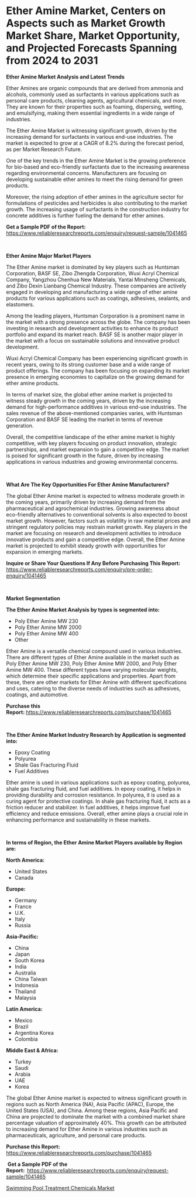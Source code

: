 <p><h1>Ether Amine Market, Centers on Aspects such as Market Growth Market Share, Market Opportunity, and Projected Forecasts Spanning from 2024 to 2031</h1></p><p><strong>Ether Amine Market Analysis and Latest Trends</strong></p>
<p><p>Ether Amines are organic compounds that are derived from ammonia and alcohols, commonly used as surfactants in various applications such as personal care products, cleaning agents, agricultural chemicals, and more. They are known for their properties such as foaming, dispersing, wetting, and emulsifying, making them essential ingredients in a wide range of industries.</p><p>The Ether Amine Market is witnessing significant growth, driven by the increasing demand for surfactants in various end-use industries. The market is expected to grow at a CAGR of 8.2% during the forecast period, as per Market Research Future.</p><p>One of the key trends in the Ether Amine Market is the growing preference for bio-based and eco-friendly surfactants due to the increasing awareness regarding environmental concerns. Manufacturers are focusing on developing sustainable ether amines to meet the rising demand for green products.</p><p>Moreover, the rising adoption of ether amines in the agriculture sector for formulations of pesticides and herbicides is also contributing to the market growth. The increasing usage of surfactants in the construction industry for concrete additives is further fueling the demand for ether amines.</p></p>
<p><strong>Get a Sample PDF of the Report:&nbsp;</strong> <a href="https://www.reliableresearchreports.com/enquiry/request-sample/1041465">https://www.reliableresearchreports.com/enquiry/request-sample/1041465</a></p>
<p>&nbsp;</p>
<p><strong>Ether Amine Major Market Players</strong></p>
<p><p>The Ether Amine market is dominated by key players such as Huntsman Corporation, BASF SE, Zibo Zhengda Corporation, Wuxi Acryl Chemical Company, Yangzhou Chenhua New Materials, Yantai Minsheng Chemicals, and Zibo Dexin Lianbang Chemical Industry. These companies are actively engaged in developing and manufacturing a wide range of ether amine products for various applications such as coatings, adhesives, sealants, and elastomers.</p><p>Among the leading players, Huntsman Corporation is a prominent name in the market with a strong presence across the globe. The company has been investing in research and development activities to enhance its product portfolio and expand its market reach. BASF SE is another major player in the market with a focus on sustainable solutions and innovative product development.</p><p>Wuxi Acryl Chemical Company has been experiencing significant growth in recent years, owing to its strong customer base and a wide range of product offerings. The company has been focusing on expanding its market presence in emerging economies to capitalize on the growing demand for ether amine products.</p><p>In terms of market size, the global ether amine market is projected to witness steady growth in the coming years, driven by the increasing demand for high-performance additives in various end-use industries. The sales revenue of the above-mentioned companies varies, with Huntsman Corporation and BASF SE leading the market in terms of revenue generation.</p><p>Overall, the competitive landscape of the ether amine market is highly competitive, with key players focusing on product innovation, strategic partnerships, and market expansion to gain a competitive edge. The market is poised for significant growth in the future, driven by increasing applications in various industries and growing environmental concerns.</p></p>
<p>&nbsp;</p>
<p><strong>What Are The Key Opportunities For Ether Amine Manufacturers?</strong></p>
<p><p>The global Ether Amine market is expected to witness moderate growth in the coming years, primarily driven by increasing demand from the pharmaceutical and agrochemical industries. Growing awareness about eco-friendly alternatives to conventional solvents is also expected to boost market growth. However, factors such as volatility in raw material prices and stringent regulatory policies may restrain market growth. Key players in the market are focusing on research and development activities to introduce innovative products and gain a competitive edge. Overall, the Ether Amine market is projected to exhibit steady growth with opportunities for expansion in emerging markets.</p></p>
<p><strong>Inquire or Share Your Questions If Any Before Purchasing This Report:</strong> <a href="https://www.reliableresearchreports.com/enquiry/pre-order-enquiry/1041465">https://www.reliableresearchreports.com/enquiry/pre-order-enquiry/1041465</a></p>
<p>&nbsp;</p>
<p><strong>Market Segmentation</strong></p>
<p><strong>The Ether Amine Market Analysis by types is segmented into:</strong></p>
<p><ul><li>Poly Ether Amine MW 230</li><li>Poly Ether Amine MW 2000</li><li>Poly Ether Amine MW 400</li><li>Other</li></ul></p>
<p><p>Ether Amine is a versatile chemical compound used in various industries. There are different types of Ether Amine available in the market such as Poly Ether Amine MW 230, Poly Ether Amine MW 2000, and Poly Ether Amine MW 400. These different types have varying molecular weights, which determine their specific applications and properties. Apart from these, there are other markets for Ether Amine with different specifications and uses, catering to the diverse needs of industries such as adhesives, coatings, and automotive.</p></p>
<p><strong>Purchase this Report:&nbsp;</strong><a href="https://www.reliableresearchreports.com/purchase/1041465">https://www.reliableresearchreports.com/purchase/1041465</a></p>
<p>&nbsp;</p>
<p><strong>The Ether Amine Market Industry Research by Application is segmented into:</strong></p>
<p><ul><li>Epoxy Coating</li><li>Polyurea</li><li>Shale Gas Fracturing Fluid</li><li>Fuel Additives</li></ul></p>
<p><p>Ether amine is used in various applications such as epoxy coating, polyurea, shale gas fracturing fluid, and fuel additives. In epoxy coating, it helps in providing durability and corrosion resistance. In polyurea, it is used as a curing agent for protective coatings. In shale gas fracturing fluid, it acts as a friction reducer and stabilizer. In fuel additives, it helps improve fuel efficiency and reduce emissions. Overall, ether amine plays a crucial role in enhancing performance and sustainability in these markets.</p></p>
<p>&nbsp;</p>
<p><strong>In terms of Region, the Ether Amine Market Players available by Region are:</strong></p>
<p>
    <p> <strong> North America: </strong>
        <ul>
            <li>United States</li>
            <li>Canada</li>
        </ul>
        </p> 
    <p> <strong> Europe: </strong>
        <ul>
            <li>Germany</li>
            <li>France</li>
            <li>U.K.</li>
            <li>Italy</li>
            <li>Russia</li>
        </ul>
        </p> 
    <p> <strong> Asia-Pacific: </strong>
        <ul>
            <li>China</li>
            <li>Japan</li>
            <li>South Korea</li>
            <li>India</li>
            <li>Australia</li>
            <li>China Taiwan</li>
            <li>Indonesia</li>
            <li>Thailand</li>
            <li>Malaysia</li>
        </ul>
        </p> 
    <p> <strong> Latin America: </strong>
        <ul>
            <li>Mexico</li>
            <li>Brazil</li>
            <li>Argentina Korea</li>
            <li>Colombia</li>
        </ul>
        </p> 
    <p> <strong> Middle East & Africa: </strong>
        <ul>
            <li>Turkey</li>
            <li>Saudi</li>
            <li>Arabia</li>
            <li>UAE</li>
            <li>Korea</li>
        </ul>
    </p>
    </p>
<p><p>The global Ether Amine market is expected to witness significant growth in regions such as North America (NA), Asia Pacific (APAC), Europe, the United States (USA), and China. Among these regions, Asia Pacific and China are projected to dominate the market with a combined market share percentage valuation of approximately 40%. This growth can be attributed to increasing demand for Ether Amine in various industries such as pharmaceuticals, agriculture, and personal care products.</p></p>
<p><strong>Purchase this Report: </strong><a href="https://www.reliableresearchreports.com/purchase/1041465">https://www.reliableresearchreports.com/purchase/1041465</a></p>
<p>&nbsp;<strong>Get a Sample PDF of the Report:&nbsp;&nbsp;</strong><a href="https://www.reliableresearchreports.com/enquiry/request-sample/1041465">https://www.reliableresearchreports.com/enquiry/request-sample/1041465</a></p>
<p><strong></strong></p>
<p><p><a href="https://github.com/Alonsoolds3wq1d81czn8rbol/Market-Research-Report-List-1/blob/main/swimming-pool-treatment-chemicals-market.md">Swimming Pool Treatment Chemicals Market</a></p></p>